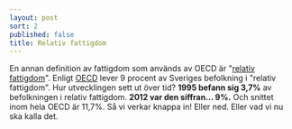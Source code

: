 ```yaml
---
layout: post
sort: 2
published: false
title: Relativ fattigdom
---
```


En annan definition av fattigdom som används av OECD är "[relativ fattigdom](http://www.oecd-ilibrary.org/sites/factbook-2010-en/11/02/02/index.html?itemId=/content/chapter/factbook-2010-89-en)". Enligt [OECD](http://www.oecd.org/social/inequality.htm "OECD - Inequality") lever 9 procent av Sveriges befolkning i "relativ fattigdom". Hur utvecklingen sett ut över tid? **1995 befann sig 3,7%** av befolkningen i relativ fattigdom. **2012 var den siffran... 9%.** Och snittet inom hela OECD är 11,7%. Så vi verkar knappa in! Eller ned. Eller vad vi nu ska kalla det.
